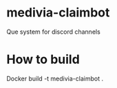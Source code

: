 # medivia-claimbot
Que system for discord channels

# How to build
Docker build -t medivia-claimbot .
